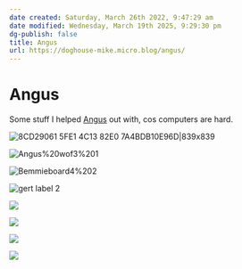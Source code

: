 ```yaml
---
date created: Saturday, March 26th 2022, 9:47:29 am
date modified: Wednesday, March 19th 2025, 9:29:30 pm
dg-publish: false
title: Angus
url: https://doghouse-mike.micro.blog/angus/
---
```


# Angus

Some stuff I helped [Angus](https://www.upfest.co.uk/artist/angus) out with, cos computers are hard. 

![8CD29061 5FE1 4C13 82E0 7A4BDB10E96D|839x839](https://i.imgur.com/B1k1Ixs.jpeg)

![Angus%20wof3%201](https://i.imgur.com/d2fJs0F.jpeg)

![Bemmieboard4%202](https://i.imgur.com/o3knhM4.jpeg)

![gert label 2](https://i.imgur.com/6yUqYIa.jpeg)

![](https://i.imgur.com/Yfyn3uD.jpeg)

![](https://i.imgur.com/gXC364H.jpeg)

![](https://i.imgur.com/kNziqKE.jpeg)

![](https://i.imgur.com/MOjYzEY.jpeg)
